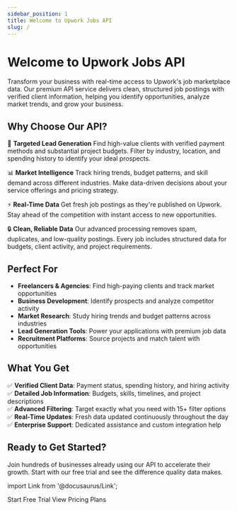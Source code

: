```yaml
---
sidebar_position: 1
title: Welcome to Upwork Jobs API
slug: /
---
```


# Welcome to Upwork Jobs API

Transform your business with real-time access to Upwork's job marketplace data. Our premium API service delivers clean, structured job postings with verified client information, helping you identify opportunities, analyze market trends, and grow your business.

## Why Choose Our API?

🎯 **Targeted Lead Generation**
Find high-value clients with verified payment methods and substantial project budgets. Filter by industry, location, and spending history to identify your ideal prospects.

📊 **Market Intelligence**
Track hiring trends, budget patterns, and skill demand across different industries. Make data-driven decisions about your service offerings and pricing strategy.

⚡ **Real-Time Data**
Get fresh job postings as they're published on Upwork. Stay ahead of the competition with instant access to new opportunities.

🔒 **Clean, Reliable Data**
Our advanced processing removes spam, duplicates, and low-quality postings. Every job includes structured data for budgets, client activity, and project requirements.

## Perfect For

- **Freelancers & Agencies**: Find high-paying clients and track market opportunities
- **Business Development**: Identify prospects and analyze competitor activity  
- **Market Research**: Study hiring trends and budget patterns across industries
- **Lead Generation Tools**: Power your applications with premium job data
- **Recruitment Platforms**: Source projects and match talent with opportunities

## What You Get

✅ **Verified Client Data**: Payment status, spending history, and hiring activity  
✅ **Detailed Job Information**: Budgets, skills, timelines, and project descriptions  
✅ **Advanced Filtering**: Target exactly what you need with 15+ filter options  
✅ **Real-Time Updates**: Fresh data updated continuously throughout the day  
✅ **Enterprise Support**: Dedicated assistance and custom integration help  

## Ready to Get Started?

Join hundreds of businesses already using our API to accelerate their growth. Start with our free trial and see the difference quality data makes.

import Link from '@docusaurus/Link';

<div style={{display: 'flex', gap: '1rem', marginTop: '2rem'}}>
  <Link className="button button--primary button--lg" to="/docs/getting-started">
    Start Free Trial
  </Link>
  <Link className="button button--outline button--lg" to="/docs/pricing">
    View Pricing Plans
  </Link>
</div>
